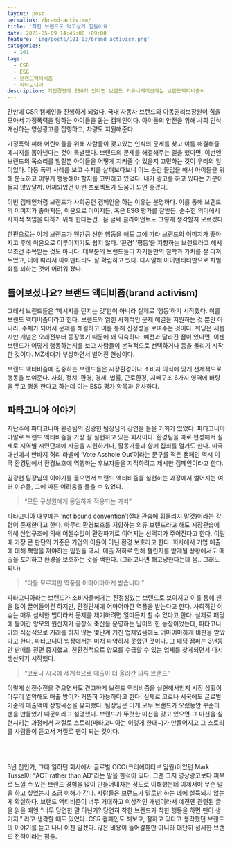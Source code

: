 ```yaml
---
layout: post
permalink: /brand-activism/
title: '착한 브랜드도 먹고살기 힘들어요'
date: 2021-05-09 14:45:00 +09:00
feature: 'img/posts/101_03/brand_activism.png'
categories:
  - 101
tags:
  - CSR
  - ESG
  - 브랜드액티비즘
  - 파타고니아
description: 기업경영에 ESG가 있다면 브랜드 커뮤니케이션에는 브랜드액티비즘이
---
```

간만에 CSR 캠페인을 진행하게 되었다. 국내 자동차 브랜드와 아동권리보장원이 힘을 모아서 가정폭력을 당하는 아이들을 돕는 캠페인이다. 아이들의 안전을 위해 사회 인식 개선하는 영상광고를 집행하고, 차량도 지원해준다.

가정폭력 피해 어린이들을 위해 사람들이 갖고있는 인식의 문제를 찾고 이를 해결해줄 메시지를 뽑아낸다는 것이 특별했다. 브랜드의 문제를 해결해주는 일을 했다면, 이번엔 브랜드의 목소리를 빌릴뿐 아이들을 어떻게 지켜줄 수 있을지 고민하는 것이 우리의 일이었다.
아동 폭력 사례를 보고 수치를 살펴보다보니 어느 순간 몰입을 해서 아이들을 위해 분노하고 어떻게 행동해야 할지를 고민하고 있었다. 내가 광고를 하고 있다는 기분이 들지 않았달까. 어찌되었건 이번 프로젝트가 도움이 되면 좋겠다.<br>

이번 캠페인처럼 브랜드가 사회공헌 캠페인을 하는 이유는 분명하다. 이를 통해 브랜드의 이미지가 좋아지든, 이윤으로 이어지든, 혹은 ESG 평가를 잘받든.
순수한 의미에서 사회적 책임을 다하기 위해 한다는건.. 음 글쎄 클라이언트도 그렇게 생각할지 모르겠다.

한편으로는 이제 브랜드가 웬만큼 선한 행동을 해도 그에 따라 브랜드의 이미지가 좋아지고 후에 이윤으로 이루어지기도 쉽지 않다.
‘환경’ ‘평등’을 지향하는 브랜드라고 해서 무조건 주목받는 것도 아니다. 대부분의 브랜드들이 자기들만의 철학과 가치를 잘 다져두었고, 이에 따라서 아이덴티티도 잘 확립하고 있다. 다시말해 아이덴티티만으로 차별화를 꾀하는 것이 어려워 졌다.
<br>

## 들어보셨나요? 브랜드 액티비즘(brand activism)

그래서 브랜드들은 ‘메시지를 던지는 것’만이 아니라 실제로 ‘행동’하기 시작했다. 이를 브랜드 액티비즘이라고 한다. 브랜드와 얽힌 사회적인 문제 해결을 지원하는 것 뿐만 아니라, 주체가 되어서 문제를 해결하고 이를 통해 진정성을 보여주는 것이다.
워딩은 새롭지만 개념은 오래전부터 등장했기 때문에 꽤 익숙하다. 예전과 달라진 점이 있다면, 이젠 브랜드가 어떻게 행동하는지를 보고 사람들이 본격적으로 선택하거나 등을 돌리기 시작한 것이다. MZ세대가 부상하면서 벌어진 현상이다.

브랜드 액티비즘에 집중하는 브랜드들은 시장환경이나 소비자 의식에 맞게 선제적으로 행동을 보여준다. 사회, 정치, 환경, 경제, 법률, 근로환경, 지배구조 6가지 영역에 바탕을 두고 행동 한다고 하는데 이는 ESG 평가 항목과 유사하다.


## 파타고니아 이야기

지난주에 파타고니아 환경팀의 김광현 팀장님의 강연을 들을 기회가 있었다. 파타고니아야말로 브랜드 액티비즘을 가장 잘 실현하고 있는 회사이다. 환경팀을 따로 편성해서 실제로 지역별 시민단체에 자금을 지원하거나, 활동가들과 함께 집회를 열기도 한다. 미국 대선에서 반바지 허리 라벨에 ‘Vote Asshole Out’이라는 문구를 적은 캠페인 역시 미국 환경팀에서 환경보호에 역행하는 후보자들을 지적하려고 제시한 캠페인이라고 한다.

김광현 팀장님의 이야기를 들으면서 브랜드 액티비즘을 실현하는 과정에서 벌어지는 여러 이슈들, 그에 따른 어려움을 들을 수 있었다.

>“모든 구성원에게 동일하게 적용되는 가치”

파타고니아 내부에는 ‘not bound convention’(절대 관습에 휘둘리지 말것)이라는 강령이 존재한다고 한다. 아무리 환경보호를 지향하는 의류 브랜드라고 해도 시장관습에 의해 산업구조에 의해 어쩔수없이 환경파괴로 이어지는 선택지가 주어진다고 한다. 이럴 때 가장 큰 판단의 기준은 기업의 이윤이 아닌 환경 보호라고 한다.
회사에서 기업 매출에 대해 책임을 져야하는 임원들 역시, 매출 저하로 인해 챌린지를 받게될 상황에서도 매출을 포기하고 환경을 보호하는 것을 택한다. (그러고나면 해고당한다는데 음.. 그래도 되나)

>“다들 모르지만 역풍을 어마어마하게 받습니다.”

파타고니아라는 브랜드가 소비자들에게는 진정성있는 브랜드로 보여지고 이를 통해 팬을 많이 끌어들이긴 하지만, 환경단체에 어마어마한 역풍을 받는다고 한다. 사회적인 이슈는 매우 섬세한 법이라서 문제를 제기하려면 얼마든지 할 수 있다고 한다.
실제로 패딩에 들어간 양모의 원산지가 공장식 축산을 운영하는 남미의 한 농장이었는데, 파타고니아와 직접적으로 거래를 하지 않는 몇단계 거친 업체였음에도 어마어마하게 비판을 받았다고 한다. 파타고니아 입장에서는 미처 파악하지 못했던 것이다. 그 패딩 점퍼는 3년동안 판매를 전면 중지했고, 친환경적으로 양모를 수급할 수 있는 업체를 찾게되면서 다시 생산되기 시작했다.

>“코로나 시국에 세계적으로 매출이 더 올라간 의류 브랜드”

이렇게 산전수전을 겪으면서도 견고하게 브랜드 액티비즘을 실현해서인지 시장 상황이 아무리 열악해도 매출 방어가 거뜬히 가능하다고 한다. 실제로 코로나 시국에도 글로벌 기준의 매출액이 상향곡선을 유지했다.
팀장님은 이게 모두 브랜드가 오랬동안 꾸준히 팬을 만들었기 때문이라고 설명했다. 브랜드가 뚜렷한 미션을 갖고 있으면 그 미션을 실현시키는 과정에서 저절로 스토리(파타고니아는 이렇게 한대~)가 만들어지고 그 스토리를 사람들이 듣고서 저절로 팬이 되는 것이다.

<br><br>

3년 전인가, 그때 일하던 회사에서 글로벌 CCO(크리에이티브 임원)이었던 Mark Tussel이 “ACT rather than AD”라는 말을 한적이 있다. 그땐 그저 영상광고보다 피부로 느낄 수 있는 브랜드 경험을 많이 만들어내자는 정도로 이해했는데 이제서야 무슨 말을 하고 싶었는지 조금 이해가 간다. 사람들은 브랜드가 말로만 하는 데에 설득되지 않는게 확실하다.
브랜드 액티비즘이 너무 거대하고 이상적인 개념이라서 예전엔 관련된 글을 읽을 때엔 “너무 당연한 말 아닌가? 당연히 착한 브랜드가 착한 행동을 하면 팬이 생기지.” 라고 생각할 때도 있었다. CSR 캠페인도 해보고, 잘하고 있다고 생각했던 브랜드의 이야기를 듣고 나니 이젠 알겠다. 많은 비용이 들어갈뿐만 아니라 대단히 섬세한 브랜드 전략이라는 점을.
